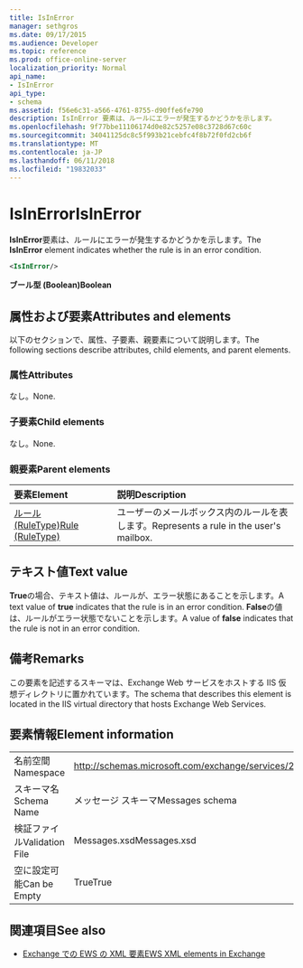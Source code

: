 ```yaml
---
title: IsInError
manager: sethgros
ms.date: 09/17/2015
ms.audience: Developer
ms.topic: reference
ms.prod: office-online-server
localization_priority: Normal
api_name:
- IsInError
api_type:
- schema
ms.assetid: f56e6c31-a566-4761-8755-d90ffe6fe790
description: IsInError 要素は、ルールにエラーが発生するかどうかを示します。
ms.openlocfilehash: 9f77bbe11106174d0e82c5257e08c3728d67c60c
ms.sourcegitcommit: 34041125dc8c5f993b21cebfc4f8b72f0fd2cb6f
ms.translationtype: MT
ms.contentlocale: ja-JP
ms.lasthandoff: 06/11/2018
ms.locfileid: "19832033"
---
```

# <a name="isinerror"></a><span data-ttu-id="02010-103">IsInError</span><span class="sxs-lookup"><span data-stu-id="02010-103">IsInError</span></span>

<span data-ttu-id="02010-104">**IsInError**要素は、ルールにエラーが発生するかどうかを示します。</span><span class="sxs-lookup"><span data-stu-id="02010-104">The **IsInError** element indicates whether the rule is in an error condition.</span></span> 
  
```XML
<IsInError/>
```

 <span data-ttu-id="02010-105">**ブール型 (Boolean)**</span><span class="sxs-lookup"><span data-stu-id="02010-105">**Boolean**</span></span>
## <a name="attributes-and-elements"></a><span data-ttu-id="02010-106">属性および要素</span><span class="sxs-lookup"><span data-stu-id="02010-106">Attributes and elements</span></span>

<span data-ttu-id="02010-107">以下のセクションで、属性、子要素、親要素について説明します。</span><span class="sxs-lookup"><span data-stu-id="02010-107">The following sections describe attributes, child elements, and parent elements.</span></span>
  
### <a name="attributes"></a><span data-ttu-id="02010-108">属性</span><span class="sxs-lookup"><span data-stu-id="02010-108">Attributes</span></span>

<span data-ttu-id="02010-109">なし。</span><span class="sxs-lookup"><span data-stu-id="02010-109">None.</span></span>
  
### <a name="child-elements"></a><span data-ttu-id="02010-110">子要素</span><span class="sxs-lookup"><span data-stu-id="02010-110">Child elements</span></span>

<span data-ttu-id="02010-111">なし。</span><span class="sxs-lookup"><span data-stu-id="02010-111">None.</span></span>
  
### <a name="parent-elements"></a><span data-ttu-id="02010-112">親要素</span><span class="sxs-lookup"><span data-stu-id="02010-112">Parent elements</span></span>

|<span data-ttu-id="02010-113">**要素**</span><span class="sxs-lookup"><span data-stu-id="02010-113">**Element**</span></span>|<span data-ttu-id="02010-114">**説明**</span><span class="sxs-lookup"><span data-stu-id="02010-114">**Description**</span></span>|
|:-----|:-----|
|[<span data-ttu-id="02010-115">ルール (RuleType)</span><span class="sxs-lookup"><span data-stu-id="02010-115">Rule (RuleType)</span></span>](rule-ruletype.md) <br/> |<span data-ttu-id="02010-116">ユーザーのメールボックス内のルールを表します。</span><span class="sxs-lookup"><span data-stu-id="02010-116">Represents a rule in the user's mailbox.</span></span>  <br/> |
   
## <a name="text-value"></a><span data-ttu-id="02010-117">テキスト値</span><span class="sxs-lookup"><span data-stu-id="02010-117">Text value</span></span>

<span data-ttu-id="02010-118">**True**の場合、テキスト値は、ルールが、エラー状態にあることを示します。</span><span class="sxs-lookup"><span data-stu-id="02010-118">A text value of **true** indicates that the rule is in an error condition.</span></span> <span data-ttu-id="02010-119">**False**の値は、ルールがエラー状態でないことを示します。</span><span class="sxs-lookup"><span data-stu-id="02010-119">A value of **false** indicates that the rule is not in an error condition.</span></span> 
  
## <a name="remarks"></a><span data-ttu-id="02010-120">備考</span><span class="sxs-lookup"><span data-stu-id="02010-120">Remarks</span></span>

<span data-ttu-id="02010-121">この要素を記述するスキーマは、Exchange Web サービスをホストする IIS 仮想ディレクトリに置かれています。</span><span class="sxs-lookup"><span data-stu-id="02010-121">The schema that describes this element is located in the IIS virtual directory that hosts Exchange Web Services.</span></span>
  
## <a name="element-information"></a><span data-ttu-id="02010-122">要素情報</span><span class="sxs-lookup"><span data-stu-id="02010-122">Element information</span></span>

|||
|:-----|:-----|
|<span data-ttu-id="02010-123">名前空間</span><span class="sxs-lookup"><span data-stu-id="02010-123">Namespace</span></span>  <br/> |http://schemas.microsoft.com/exchange/services/2006/messages  <br/> |
|<span data-ttu-id="02010-124">スキーマ名</span><span class="sxs-lookup"><span data-stu-id="02010-124">Schema Name</span></span>  <br/> |<span data-ttu-id="02010-125">メッセージ スキーマ</span><span class="sxs-lookup"><span data-stu-id="02010-125">Messages schema</span></span>  <br/> |
|<span data-ttu-id="02010-126">検証ファイル</span><span class="sxs-lookup"><span data-stu-id="02010-126">Validation File</span></span>  <br/> |<span data-ttu-id="02010-127">Messages.xsd</span><span class="sxs-lookup"><span data-stu-id="02010-127">Messages.xsd</span></span>  <br/> |
|<span data-ttu-id="02010-128">空に設定可能</span><span class="sxs-lookup"><span data-stu-id="02010-128">Can be Empty</span></span>  <br/> |<span data-ttu-id="02010-129">True</span><span class="sxs-lookup"><span data-stu-id="02010-129">True</span></span>  <br/> |
   
## <a name="see-also"></a><span data-ttu-id="02010-130">関連項目</span><span class="sxs-lookup"><span data-stu-id="02010-130">See also</span></span>



- [<span data-ttu-id="02010-131">Exchange での EWS の XML 要素</span><span class="sxs-lookup"><span data-stu-id="02010-131">EWS XML elements in Exchange</span></span>](ews-xml-elements-in-exchange.md)

